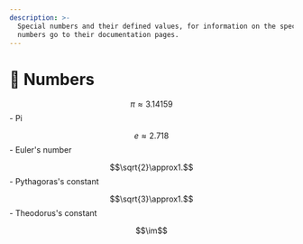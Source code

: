 ```yaml
---
description: >-
  Special numbers and their defined values, for information on the special
  numbers go to their documentation pages.
---
```


# 🔢 Numbers

$$\pi\approx3.14159$$ - Pi

$$e\approx2.718$$ - Euler's number

$$\sqrt{2}\approx1.$$ - Pythagoras's constant

$$\sqrt{3}\approx1.$$ - Theodorus's constant

$$\im$$
